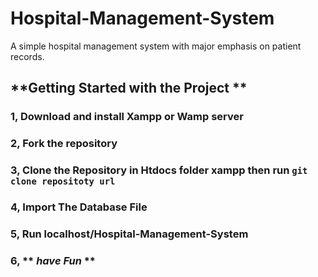 # Hospital-Management-System
A simple hospital management system with major emphasis on patient records.

## **Getting Started with the Project **

### 1, Download and install Xampp or Wamp  server 

### 2, Fork the repository

### 3, Clone the Repository in Htdocs folder  xampp then run `git clone repositoty url`

### 4, Import The Database File 

### 5, Run localhost/Hospital-Management-System 

### 6, ** _have Fun_ **
